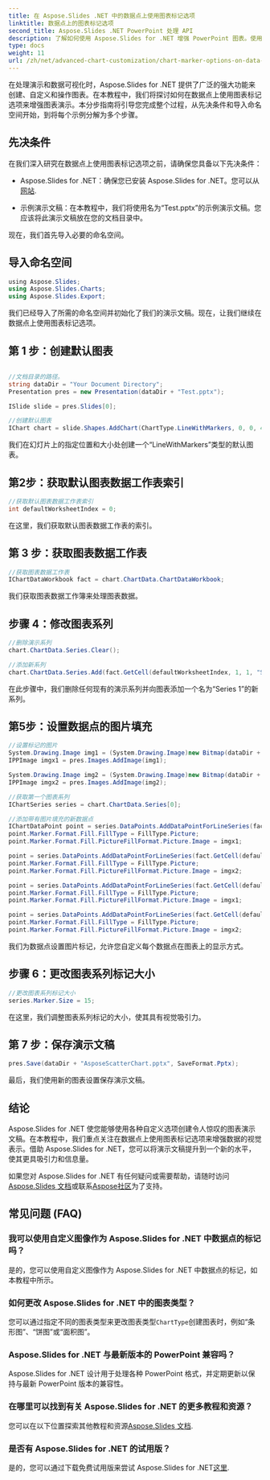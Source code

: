 ```yaml
---
title: 在 Aspose.Slides .NET 中的数据点上使用图表标记选项
linktitle: 数据点上的图表标记选项
second_title: Aspose.Slides .NET PowerPoint 处理 API
description: 了解如何使用 Aspose.Slides for .NET 增强 PowerPoint 图表。使用图像自定义数据点标记。创建引人入胜的演示文稿。
type: docs
weight: 11
url: /zh/net/advanced-chart-customization/chart-marker-options-on-data-point/
---
```


在处理演示和数据可视化时，Aspose.Slides for .NET 提供了广泛的强大功能来创建、自定义和操作图表。在本教程中，我们将探讨如何在数据点上使用图表标记选项来增强图表演示。本分步指南将引导您完成整个过程，从先决条件和导入命名空间开始，到将每个示例分解为多个步骤。

## 先决条件

在我们深入研究在数据点上使用图表标记选项之前，请确保您具备以下先决条件：

-  Aspose.Slides for .NET：确保您已安装 Aspose.Slides for .NET。您可以从[网站](https://releases.aspose.com/slides/net/).

- 示例演示文稿：在本教程中，我们将使用名为“Test.pptx”的示例演示文稿。您应该将此演示文稿放在您的文档目录中。

现在，我们首先导入必要的命名空间。

## 导入命名空间

```csharp
﻿using Aspose.Slides;
using Aspose.Slides.Charts;
using Aspose.Slides.Export;
```

我们已经导入了所需的命名空间并初始化了我们的演示文稿。现在，让我们继续在数据点上使用图表标记选项。

## 第 1 步：创建默认图表

```csharp

//文档目录的路径。
string dataDir = "Your Document Directory";
Presentation pres = new Presentation(dataDir + "Test.pptx");

ISlide slide = pres.Slides[0];

//创建默认图表
IChart chart = slide.Shapes.AddChart(ChartType.LineWithMarkers, 0, 0, 400, 400);
```

我们在幻灯片上的指定位置和大小处创建一个“LineWithMarkers”类型的默认图表。

## 第2步：获取默认图表数据工作表索引

```csharp
//获取默认图表数据工作表索引
int defaultWorksheetIndex = 0;
```

在这里，我们获取默认图表数据工作表的索引。

## 第 3 步：获取图表数据工作表

```csharp
//获取图表数据工作表
IChartDataWorkbook fact = chart.ChartData.ChartDataWorkbook;
```

我们获取图表数据工作簿来处理图表数据。

## 步骤 4：修改图表系列

```csharp
//删除演示系列
chart.ChartData.Series.Clear();

//添加新系列
chart.ChartData.Series.Add(fact.GetCell(defaultWorksheetIndex, 1, 1, "Series 1"), chart.Type);
```

在此步骤中，我们删除任何现有的演示系列并向图表添加一个名为“Series 1”的新系列。

## 第5步：设置数据点的图片填充

```csharp
//设置标记的图片
System.Drawing.Image img1 = (System.Drawing.Image)new Bitmap(dataDir + "aspose-logo.jpg");
IPPImage imgx1 = pres.Images.AddImage(img1);

System.Drawing.Image img2 = (System.Drawing.Image)new Bitmap(dataDir + "Tulips.jpg");
IPPImage imgx2 = pres.Images.AddImage(img2);

//获取第一个图表系列
IChartSeries series = chart.ChartData.Series[0];

//添加带有图片填充的新数据点
IChartDataPoint point = series.DataPoints.AddDataPointForLineSeries(fact.GetCell(defaultWorksheetIndex, 1, 1, (double)4.5));
point.Marker.Format.Fill.FillType = FillType.Picture;
point.Marker.Format.Fill.PictureFillFormat.Picture.Image = imgx1;

point = series.DataPoints.AddDataPointForLineSeries(fact.GetCell(defaultWorksheetIndex, 2, 1, (double)2.5));
point.Marker.Format.Fill.FillType = FillType.Picture;
point.Marker.Format.Fill.PictureFillFormat.Picture.Image = imgx2;

point = series.DataPoints.AddDataPointForLineSeries(fact.GetCell(defaultWorksheetIndex, 3, 1, (double)3.5));
point.Marker.Format.Fill.FillType = FillType.Picture;
point.Marker.Format.Fill.PictureFillFormat.Picture.Image = imgx1;

point = series.DataPoints.AddDataPointForLineSeries(fact.GetCell(defaultWorksheetIndex, 4, 1, (double)4.5));
point.Marker.Format.Fill.FillType = FillType.Picture;
point.Marker.Format.Fill.PictureFillFormat.Picture.Image = imgx2;
```

我们为数据点设置图片标记，允许您自定义每个数据点在图表上的显示方式。

## 步骤 6：更改图表系列标记大小

```csharp
//更改图表系列标记大小
series.Marker.Size = 15;
```

在这里，我们调整图表系列标记的大小，使其具有视觉吸引力。

## 第 7 步：保存演示文稿

```csharp
pres.Save(dataDir + "AsposeScatterChart.pptx", SaveFormat.Pptx);
```

最后，我们使用新的图表设置保存演示文稿。

## 结论

Aspose.Slides for .NET 使您能够使用各种自定义选项创建令人惊叹的图表演示文稿。在本教程中，我们重点关注在数据点上使用图表标记选项来增强数据的视觉表示。借助 Aspose.Slides for .NET，您可以将演示文稿提升到一个新的水平，使其更具吸引力和信息量。

如果您对 Aspose.Slides for .NET 有任何疑问或需要帮助，请随时访问[Aspose.Slides 文档](https://reference.aspose.com/slides/net/)或联系[Aspose社区](https://forum.aspose.com/)为了支持。

## 常见问题 (FAQ)

### 我可以使用自定义图像作为 Aspose.Slides for .NET 中数据点的标记吗？
是的，您可以使用自定义图像作为 Aspose.Slides for .NET 中数据点的标记，如本教程中所示。

### 如何更改 Aspose.Slides for .NET 中的图表类型？
您可以通过指定不同的图表类型来更改图表类型`ChartType`创建图表时，例如“条形图”、“饼图”或“面积图”。

### Aspose.Slides for .NET 与最新版本的 PowerPoint 兼容吗？
Aspose.Slides for .NET 设计用于处理各种 PowerPoint 格式，并定期更新以保持与最新 PowerPoint 版本的兼容性。

### 在哪里可以找到有关 Aspose.Slides for .NET 的更多教程和资源？
您可以在以下位置探索其他教程和资源[Aspose.Slides 文档](https://reference.aspose.com/slides/net/).

### 是否有 Aspose.Slides for .NET 的试用版？
是的，您可以通过下载免费试用版来尝试 Aspose.Slides for .NET[这里](https://releases.aspose.com/).
